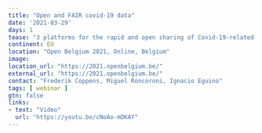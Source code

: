 ```yaml
---
title: "Open and FAIR covid-19 data"
date: '2021-03-29'
days: 1
tease: "3 platforms for the rapid and open sharing of Covid-19-related biomedical data: The European Covid-19 Data Platform, Galaxy and Workflowhub.eu. Free."
continent: EU
location: "Open Belgium 2021, Online, Belgium"
image: 
location_url: "https://2021.openbelgium.be/"
external_url: "https://2021.openbelgium.be/"
contact: "Frederik Coppens, Miguel Roncoroni, Ignacio Eguino"
tags: [ webinar ]
gtn: false
links:
- text: "Video"
  url: "https://youtu.be/cNoAo-mDKAY"
---
```

